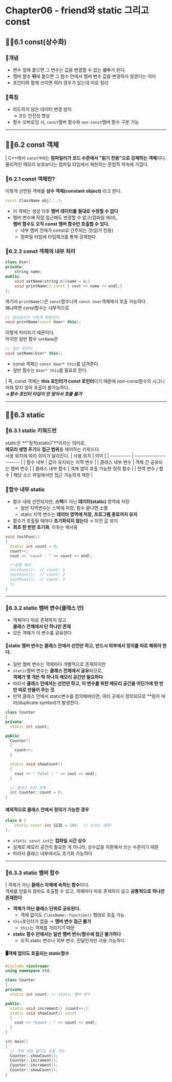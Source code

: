 # Chapter06 - friend와 static 그리고 const
## 🐻‍❄️6.1 const(상수화)
### 💠개념
- 변수 앞에 붙으면 그 변수는 값을 변경할 수 없는 **상수**가 된다.
- 멤버 함수 **뒤**에 붙으면 그 함수 안에서 멤버 변수 값을 변경하지 않겠다는 의미
- 포인터와 함께 쓰이면 여러 경우가 있는데 따로 정리

### 💠특징
- 의도하지 않은 데이터 변경 방지</br>
→ 코드 안전성 향상
- 함수 오버로딩 시, `const`멤버 함수와 `non-const`멤버 함수 구분 가능

---
## 🐻‍❄️6.2 const 객체
| C++에서 `const객체`는 **컴파일러가 코드 수준에서 "읽기 전용"으로 강제하는 객체**이다.</br>
물리적인 메모리 보호보다는 컴파일 타임에서 제한하는 문법적 약속에 가깝다.

### 💠6.2.1 const 객체란?
이렇게 선언된 객체를 **상수 객체(constant object)** 라고 한다.
```cpp
const ClassName obj(...);
```
- 이 객체는 생성 이후 **멤버 데이터를 절대로 수정할 수 없다**
- 멤버 변수에 직접 접근해도 변경할 수 없고(컴파일 에러),</br>
**멤버 함수도 오직 const 멤버 함수만 호출할 수 있다.**
  - 내부 멤버 전체가 const로 간주되는 것(읽기 전용)
  - 컴파일 타임에 타입체크를 통해 강제한다

### 💠6.2.2 const 객체의 내부 처리
```cpp
class User{
private:
    string name;
public:
    void setName(string n){name = n;}
    void printName() const { cout << name << endl;}
};
```
여기서 `printName()`은 `const`함수니까 `const User`객체에서 호출 가능하다.</br>
왜냐하면 const함수는 내부적으로
```cpp
// 컴파일러가 이렇게 변환한다.
void printName(const User* this);
```
이렇게 처리되기 때문이다.</br>
하지만 일반 함수 `setName`은
```cpp
// 일반 포인터
void setName(User* this);
```
- const 객체는 `const User* this`를 넘겨준다.
- 일반 함수는 `User* this`를 필요로 한다.

| 즉, const 객체는 **this 포인터가 const 포인터**이기 때문에 non-const함수의 시그니처와 맞지 않아 호출이 불가능하다.</br>
_**→함수 포인터 타입이 안 맞아서 호출 불가**_

---
## 🐻‍❄️6.3 static
### 💠6.3.1 static 키워드란
static은 **"정적(static)"**이라는 의미로,</br> **메모리 생명 주기**와 **접근 범위**를 제어하는 키워드다. </br>
사용 위치에 따라 의미가 달라진다.
| 사용 위치      | 의미                     |
| ---------- | ---------------------- |
| 함수 내부      | 값이 유지되는 지역 변수          |
| 클래스 내부 변수  | 객체 간 공유되는 멤버 변수        |
| 클래스 내부 함수  | 객체 없이 호출 가능한 정적 함수     |
| 전역 변수 / 함수 | 해당 소스 파일에서만 접근 가능하게 제한 |

### 💠함수 내부 static
- 함수 내에 선언되지만, **스택**이 아닌 **데이터(static)** 영역에 저장
  - 일반 지역변수는 스택에 저장, 함수 끝나면 소멸
  - static 지역 변수는 **데이터 영역에 저장, 프로그램 종료까지 유지**
- 함수가 호출될 때마다 **초기화되지 않는다** → 이전 값 유지
- **최초 한 번만 초기화**, 이후는 재사용

```cpp
void testFunc()
{
  static int count = 0;
  count++;
  cout << "count : " << count << endl;

  /*실행 예시
  testFunc();  // count: 1
  testFunc();  // count: 2  
  testFunc();  // count: 3
  */
}
```
---
### 💠6.3.2 static 멤버 변수(클래스 안)
- 객체마다 따로 존재하지 않고</br>
**클래스 전체에서 단 하나만 존재**
- 모든 객체가 이 변수를 공유한다

#### 🌟static 멤버 변수는 클래스 안에서 선언만 하고, 반드시 외부에서 정의를 따로 해줘야 한다.

- 일반 멤버 변수는 객체마다 개별적으로 존재하지만
-  `static`멤버 변수는 **클래스 전체에서 공유**되므로,</br>
**객체가 몇 개든 딱 하나의 메모리 공간만 필요하다**
- 따라서 **클래스 안에서는 선언만 하고, 이 변수를 위한 메모리 공간을 어딘가에 한 번만 따로 만들어 주는 것**
- 만약 클래스 안에서 static변수를 정의해버리면, 여러 곳에서 정의되므로 **링커 에러(duplicate symbol)가 발생한다.

```cpp
class Counter
{
private:
  static int count;

public:
  Counter()
  {
    count++;
  }

  static void showCount()
  {
    cout << " Total : " << cout << endl;
  }

  // 클래스 외부 정의
  int Counter::count = 0;
}
```

#### 예외적으로 클래스 안에서 정의가 가능한 경우
```cpp
class A {
    static const int SIZE = 100;  // 상수는 예외!
};
```
- `static const int`는 **컴파일 시간 상수**
- 실제로 메모리 공간이 필요한 게 아니라, 상수값을 치환해서 쓰는 수준이기 때문
- 따라서 클래스 내부에서도 초기화 가능하다

---
### 💠6.3.3 static 멤버 함수
| 객체가 아닌 **클래스 자체에 속하는 함수**이다.</br> 객체를 만들지 않아도 호출할 수 있고, 객체마다 따로 존재하지 않고 **공통적으로 하나만 존재한다**
- **객체가 아닌 클래스 단위로 공유된다.**
  - 객체 없이도 `ClassName::function()` 형태로 호출 가능
- `this`포인터가 없음 → **멤버 변수 접근 불가**
  - `this`는 객체를 가리키기 때문
- **static 함수 안에서는 일반 멤버 변수/함수에 접근 불가하다**
  - 오직 static 변수나 외부 변수, 전달인자만 사용 가능하다

#### 🖥️객체 없이도 호출되는 static함수
```cpp
#include <iostream>
using namespace std;

class Counter
{
private:
  static int count; // static 멤버 변수

public:
  static void increment() {count++;}
  static void showCount() const
  {
    cout << "Count : " << count << endl;
  }
}

int main()
{
  // 객체 생성 없이도 호출 가능
  Counter::showCount();
  Counter::increment();
  Counter::increment();
  Counter::showCount();
}
```